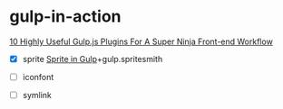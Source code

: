 # gulp-in-action

[10 Highly Useful Gulp.js Plugins For A Super Ninja Front-end Workflow](http://ilikekillnerds.com/2014/11/10-highly-useful-gulp-js-plugins-for-a-super-ninja-front-end-workflow/)

- [x] sprite
    [Sprite in Gulp](http://frontendbabel.info/articles/css-sprites-with-gulp/)+gulp.spritesmith
- [ ] iconfont
- [ ] symlink

